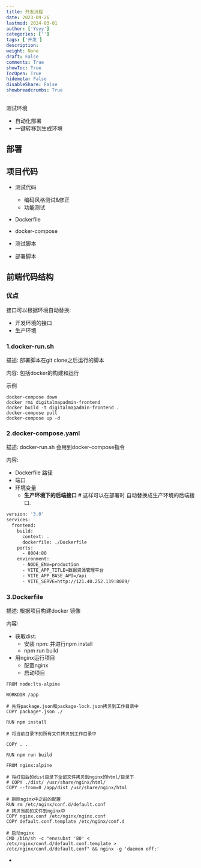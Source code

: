 ```yaml
---
title: 开发流程
date: 2023-09-26
lastmod: 2024-03-01
author: ['Ysyy']
categories: ['']
tags: ['开发']
description: 
weight: None
draft: False
comments: True
showToc: True
TocOpen: True
hidemeta: False
disableShare: False
showbreadcrumbs: True
---
```

测试环境

- 自动化部署
- 一键转移到生成环境



## 部署





## 项目代码

- 测试代码
  - 编码风格测试&修正
  - 功能测试
- Dockerfile
- docker-compose
- 测试脚本

- 部署脚本



## 前端代码结构

### 优点

接口可以根据环境自动替换:

- 开发环境的接口
- 生产环境



### 1.docker-run.sh

描述: 部署脚本在git clone之后运行的脚本

内容: 包括docker的构建和运行

示例

```shell
docker-compose down
docker rmi digitalmapadmin-frontend
docker build -t digitalmapadmin-frontend .
docker-compose pull
docker-compose up -d
```



### 2.docker-compose.yaml

描述: docker-run.sh 会用到docker-compose指令

内容: 

- Dockerfile 路径
- 端口
- 环境变量
  - **生产环境下的后端接口** # 这样可以在部署时 自动替换成生产环境的后端接口.

```dockerfile
version: '3.0'
services:
  frontend:
    build:
      context: .
      dockerfile: ./Dockerfile
    ports:
      - 8004:80
    environment:
      - NODE_ENV=production
      - VITE_APP_TITLE=数据资源管理平台
      - VITE_APP_BASE_API=/api
      - VITE_SERVE=http://121.40.252.139:8089/
```

### 3.Dockerfile

描述: 根据项目构建docker 镜像

内容:

- 获取dist: 
  - 安装 npm: 并进行npm install
  - npm run build
- 用nginx运行项目
  - 配置nginx
  - 启动项目

```
FROM node:lts-alpine

WORKDIR /app

# 先将package.json和package-lock.json拷贝到工作目录中
COPY package*.json ./

RUN npm install

# 将当前目录下的所有文件拷贝到工作目录中

COPY . .

RUN npm run build

FROM nginx:alpine

# 将打包后的dist目录下全部文件拷贝到nginx的html/目录下
# COPY ./dist/ /usr/share/nginx/html/
COPY --from=0 /app/dist /usr/share/nginx/html

# 删除nginx中之前的配置
RUN rm /etc/nginx/conf.d/default.conf
# 拷贝当前的文件到nginx中
COPY nginx.conf /etc/nginx/nginx.conf
COPY default.conf.template /etc/nginx/conf.d

# 启动nginx
CMD /bin/sh -c "envsubst '80' < /etc/nginx/conf.d/default.conf.template > /etc/nginx/conf.d/default.conf" && nginx -g 'daemon off;'
```







-